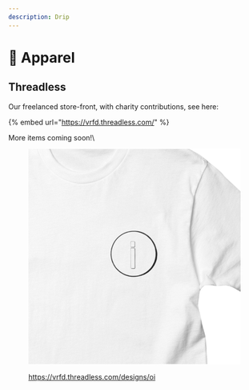 ```yaml
---
description: Drip
---
```


# 👕 Apparel

## Threadless

Our freelanced store-front, with charity contributions, see here:

{% embed url="https://vrfd.threadless.com/" %}

More items coming soon!\


<figure><img src=".gitbook/assets/shirt.png" alt=""><figcaption><p><a href="https://vrfd.threadless.com/designs/oi">https://vrfd.threadless.com/designs/oi</a></p></figcaption></figure>

